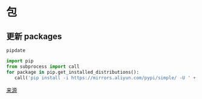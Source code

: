 # 包

## 更新 packages

`pipdate`

```python
import pip
from subprocess import call
for package in pip.get_installed_distributions():
   call('pip install -i https://mirrors.aliyun.com/pypi/simple/ -U ' + package.project_name)
```

[来源](https://www.zhihu.com/question/63202629/answer/206646542)